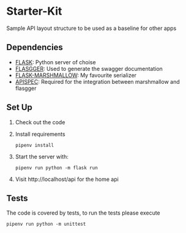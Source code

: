 # Starter-Kit

Sample API layout structure to be used as a baseline for other apps

## Dependencies

- [FLASK](https://palletsprojects.com/p/flask/): Python server of choise
- [FLASGGER](https://github.com/flasgger/flasgger): Used to generate the swagger documentation
- [FLASK-MARSHMALLOW](https://flask-marshmallow.readthedocs.io/en/latest/): My favourite serializer
- [APISPEC](https://apispec.readthedocs.io/en/latest/): Required for the integration between marshmallow and flasgger

## Set Up

1. Check out the code
2. Install requirements
    ```
    pipenv install
    ```
3. Start the server with:
    ```
   pipenv run python -m flask run
    ```
   
4. Visit http://localhost/api for the home api
   
## Tests

The code is covered by tests, to run the tests please execute

```
pipenv run python -m unittest
```
